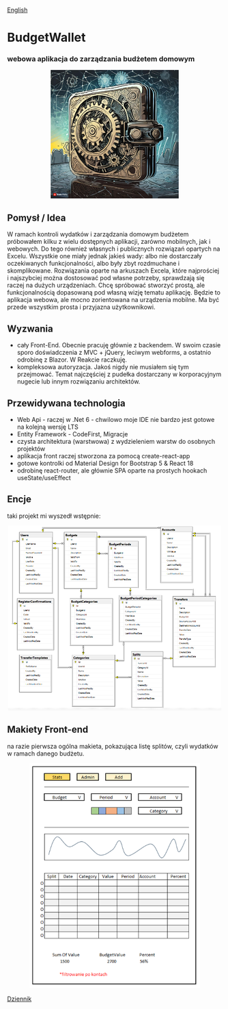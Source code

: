 [English](/Description/English/EnglishReadme.md)

# BudgetWallet
### webowa aplikacja do zarządzania budżetem domowym

<div style="text-align:center"><img src='./Description/Images/budget_wallet_icon_big.jpg' width='300'/></div>

## Pomysł / Idea

W ramach kontroli wydatków i zarządzania domowym budżetem próbowałem kilku z wielu dostępnych aplikacji, zarówno mobilnych, jak i webowych. Do tego również własnych i publicznych rozwiązań opartych na Excelu. Wszystkie one miały jednak jakieś wady: albo nie dostarczały oczekiwanych funkcjonalności, albo były zbyt rozdmuchane i skomplikowane. Rozwiązania oparte na arkuszach Excela, które najprościej i najszybciej można dostosować pod własne potrzeby, sprawdzają się raczej na dużych urządzeniach. Chcę spróbować stworzyć prostą, ale funkcjonalnością dopasowaną pod własną wizję tematu aplikację. Będzie to aplikacja webowa, ale mocno zorientowana na urządzenia mobilne. Ma być przede wszystkim prosta i przyjazna użytkownikowi.

## Wyzwania

* cały Front-End. Obecnie pracuję głównie z backendem. W swoim czasie sporo doświadczenia z MVC + jQuery, leciwym webforms, a ostatnio odrobinę z Blazor. W Reakcie raczkuję.
* kompleksowa autoryzacja. Jakoś nigdy nie musiałem się tym przejmować. Temat najczęściej z pudełka dostarczany w korporacyjnym nugecie lub innym rozwiązaniu architektów.

## Przewidywana technologia

* Web Api  - raczej w .Net 6 - chwilowo moje IDE nie bardzo jest gotowe na kolejną wersję LTS
* Entity Framework  - CodeFirst, Migracje
* czysta architektura (warstwowa) z wydzieleniem warstw do osobnych projektów
* aplikacja front raczej stworzona za pomocą create-react-app
* gotowe kontrolki od Material Design for Bootstrap 5 & React 18
* odrobinę react-router, ale głównie SPA oparte na prostych hookach useState/useEffect

## Encje

taki projekt mi wyszedł wstępnie:

<div style="text-align:center"><img src='./Description/Images/database_diagram.PNG' width='500'/></div>


## Makiety Front-end 

na razie pierwsza ogólna makieta, pokazująca listę splitów, czyli wydatków w ramach danego budżetu. 

<div style="text-align:center"><img src='./Description/Images/viewStats.PNG' width='400'/></div>

[Dziennik](/Description/DiaryReadme.md)


